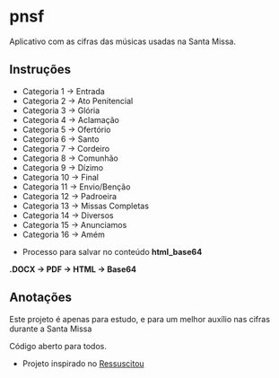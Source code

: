 # pnsf

Aplicativo com as cifras das músicas usadas na Santa Missa.

## Instruções

* Categoria 1 -> Entrada
* Categoria 2 -> Ato Penitencial
* Categoria 3 -> Glória
* Categoria 4 -> Aclamação
* Categoria 5 -> Ofertório
* Categoria 6 -> Santo
* Categoria 7 -> Cordeiro
* Categoria 8 -> Comunhão
* Categoria 9 -> Dízimo
* Categoria 10 -> Final
* Categoria 11 -> Envio/Benção
* Categoria 12 -> Padroeira
* Categoria 13 -> Missas Completas
* Categoria 14 -> Diversos
* Categoria 15 -> Anunciamos
* Categoria 16 -> Amém

- Processo para salvar no conteúdo **html_base64**

**.DOCX -> PDF -> HTML -> Base64**

## Anotações

Este projeto é apenas para estudo, e para um melhor auxílio nas cifras durante a Santa Missa

Código aberto para todos.

- Projeto inspirado no [Ressuscitou](https://github.com/otaviogrrd/Ressuscitou_Flutter)
